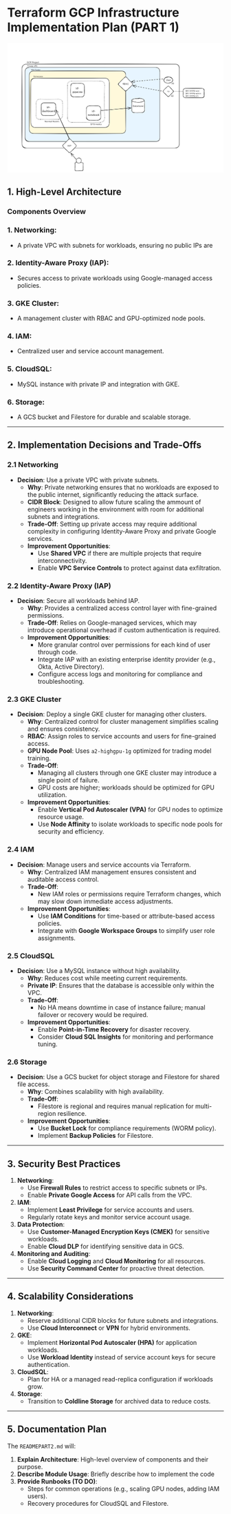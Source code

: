 # Terraform GCP Infrastructure Implementation Plan (PART 1)

![Architecture schema](architecture.png)

## **1. High-Level Architecture**

### **Components Overview**
### 1. **Networking**:
   - A private VPC with subnets for workloads, ensuring no public IPs are
### 2. **Identity-Aware Proxy (IAP)**:
   - Secures access to private workloads using Google-managed access policies.
### 3. **GKE Cluster**:
   - A management cluster with RBAC and GPU-optimized node pools.
### 4. **IAM**:
   - Centralized user and service account management.
### 5. **CloudSQL**:
   - MySQL instance with private IP and integration with GKE.
### 6. **Storage**:
   - A GCS bucket and Filestore for durable and scalable storage. 

---

## **2. Implementation Decisions and Trade-Offs**

### **2.1 Networking**
- **Decision**: Use a private VPC with private subnets.
  - **Why**: Private networking ensures that no workloads are exposed to the public internet, significantly reducing the attack surface.
  - **CIDR Block**: Designed to allow future scaling the ammount of engineers working in the environment with room for additional subnets and integrations.
  - **Trade-Off**: Setting up private access may require additional complexity in configuring Identity-Aware Proxy and private Google services.
  - **Improvement Opportunities**:
    - Use **Shared VPC** if there are multiple projects that require interconnectivity.
    - Enable **VPC Service Controls** to protect against data exfiltration.

### **2.2 Identity-Aware Proxy (IAP)**
- **Decision**: Secure all workloads behind IAP.
  - **Why**: Provides a centralized access control layer with fine-grained permissions.
  - **Trade-Off**: Relies on Google-managed services, which may introduce operational overhead if custom authentication is required.
  - **Improvement Opportunities**:
    - More granular control over permissions for each kind of user through code.
    - Integrate IAP with an existing enterprise identity provider (e.g., Okta, Active Directory).
    - Configure access logs and monitoring for compliance and troubleshooting.

### **2.3 GKE Cluster**
- **Decision**: Deploy a single GKE cluster for managing other clusters.
  - **Why**: Centralized control for cluster management simplifies scaling and ensures consistency.
  - **RBAC**: Assign roles to service accounts and users for fine-grained access.
  - **GPU Node Pool**: Uses `a2-highgpu-1g` optimized for trading model training.
  - **Trade-Off**:
    - Managing all clusters through one GKE cluster may introduce a single point of failure.
    - GPU costs are higher; workloads should be optimized for GPU utilization.
  - **Improvement Opportunities**:
    - Enable **Vertical Pod Autoscaler (VPA)** for GPU nodes to optimize resource usage.
    - Use **Node Affinity** to isolate workloads to specific node pools for security and efficiency.

### **2.4 IAM**
- **Decision**: Manage users and service accounts via Terraform.
  - **Why**: Centralized IAM management ensures consistent and auditable access control.
  - **Trade-Off**:
    - New IAM roles or permissions require Terraform changes, which may slow down immediate access adjustments.
  - **Improvement Opportunities**:
    - Use **IAM Conditions** for time-based or attribute-based access policies.
    - Integrate with **Google Workspace Groups** to simplify user role assignments.

### **2.5 CloudSQL**
- **Decision**: Use a MySQL instance without high availability.
  - **Why**: Reduces cost while meeting current requirements.
  - **Private IP**: Ensures that the database is accessible only within the VPC.
  - **Trade-Off**:
    - No HA means downtime in case of instance failure; manual failover or recovery would be required.
  - **Improvement Opportunities**:
    - Enable **Point-in-Time Recovery** for disaster recovery.
    - Consider **Cloud SQL Insights** for monitoring and performance tuning.

### **2.6 Storage**
- **Decision**: Use a GCS bucket for object storage and Filestore for shared file access.
  - **Why**: Combines scalability with high availability.
  - **Trade-Off**:
    - Filestore is regional and requires manual replication for multi-region resilience.
  - **Improvement Opportunities**:
    - Use **Bucket Lock** for compliance requirements (WORM policy).
    - Implement **Backup Policies** for Filestore.

---

## **3. Security Best Practices**
1. **Networking**:
   - Use **Firewall Rules** to restrict access to specific subnets or IPs.
   - Enable **Private Google Access** for API calls from the VPC.
2. **IAM**:
   - Implement **Least Privilege** for service accounts and users.
   - Regularly rotate keys and monitor service account usage.
3. **Data Protection**:
   - Use **Customer-Managed Encryption Keys (CMEK)** for sensitive workloads.
   - Enable **Cloud DLP** for identifying sensitive data in GCS.
4. **Monitoring and Auditing**:
   - Enable **Cloud Logging** and **Cloud Monitoring** for all resources.
   - Use **Security Command Center** for proactive threat detection.

---

## **4. Scalability Considerations**
1. **Networking**:
   - Reserve additional CIDR blocks for future subnets and integrations.
   - Use **Cloud Interconnect** or **VPN** for hybrid environments.
2. **GKE**:
   - Implement **Horizontal Pod Autoscaler (HPA)** for application workloads.
   - Use **Workload Identity** instead of service account keys for secure authentication.
3. **CloudSQL**:
   - Plan for HA or a managed read-replica configuration if workloads grow.
4. **Storage**:
   - Transition to **Coldline Storage** for archived data to reduce costs.

---

## **5. Documentation Plan**
The `READMEPART2.md` will:
1. **Explain Architecture**: High-level overview of components and their purpose.
2. **Describe Module Usage**: Briefly describe how to implement the code
3. **Provide Runbooks (TO DO)**:
   - Steps for common operations (e.g., scaling GPU nodes, adding IAM users).
   - Recovery procedures for CloudSQL and Filestore.